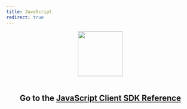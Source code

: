 ```yaml
---
title: JavaScript
redirect: true
---
```


<center>
  <img src="/assets/images/lost.svg" alt="" width="120">
  <br><br>
  <h2>Go to the <a href="/sdk/conversation/javascript/" target="_blank">JavaScript Client SDK Reference</a></p>
</center>

